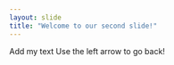 ```yaml
---
layout: slide
title: "Welcome to our second slide!"
---
```

Add my text
Use the left arrow to go back!
